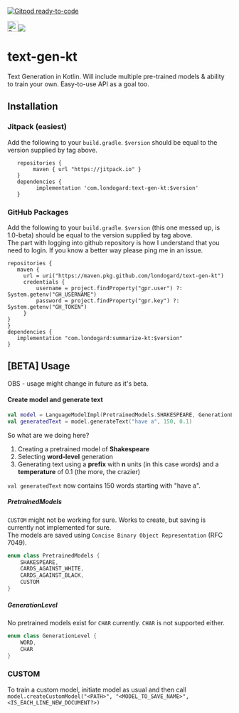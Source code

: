 [![Gitpod ready-to-code](https://img.shields.io/badge/Gitpod-ready--to--code-blue?logo=gitpod)](https://gitpod.io/#https://github.com/londogard/text-gen-kt)

<a href='https://ko-fi.com/O5O819SEH' target='_blank'><img height='24' style='border:0px;height:24px;' src='https://az743702.vo.msecnd.net/cdn/kofi2.png?v=2' border='0' alt='Buy Me a Coffee at ko-fi.com' /></a>[![](https://jitpack.io/v/com.londogard/text-gen-kt.svg)](https://jitpack.io/#com.londogard/text-gen-kt)

# text-gen-kt
Text Generation in Kotlin. Will include multiple pre-trained models &amp; ability to train your own. Easy-to-use API as a goal too.

## Installation
### Jitpack (easiest)
Add the following to your `build.gradle`. `$version` should be equal to the version supplied by tag above.
```
   repositories {
        maven { url "https://jitpack.io" }
   }
   dependencies {
         implementation 'com.londogard:text-gen-kt:$version'
   }
```
### GitHub Packages
Add the following to your `build.gradle`. `$version` (this one messed up, is 1.0-beta) should be equal to the version supplied by tag above.  
The part with logging into github repository is how I understand that you need to login. If you know a better way please ping me in an issue.
```
repositories {
   maven {
     url = uri("https://maven.pkg.github.com/londogard/text-gen-kt")
     credentials {
         username = project.findProperty("gpr.user") ?: System.getenv("GH_USERNAME")
         password = project.findProperty("gpr.key") ?: System.getenv("GH_TOKEN")
     }
}
}
dependencies {
   implementation "com.londogard:summarize-kt:$version"
}
```

## [BETA] Usage
OBS - usage might change in future as it's beta.  

#### Create model and generate text
```kotlin
val model = LanguageModelImpl(PretrainedModels.SHAKESPEARE, GenerationLevel.WORD)
val generatedText = model.generateText("have a", 150, 0.1)
```
So what are we doing here?  
1. Creating a pretrained model of **Shakespeare**
2. Selecting **word-level** generation
3. Generating text using a **prefix** with **n** units (in this case words) and a **temperature** of 0.1 (the more, the crazier) 

`val generatedText` now contains 150 words starting with "have a".

##### PretrainedModels
`CUSTOM` might not be working for sure. Works to create, but saving is currently not implemented for sure.  
The models are saved using `Concise Binary Object Representation` (RFC 7049).
```kotlin
enum class PretrainedModels {
    SHAKESPEARE,
    CARDS_AGAINST_WHITE,
    CARDS_AGAINST_BLACK,
    CUSTOM
}
```
##### GenerationLevel
No pretrained models exist for `CHAR` currently. `CHAR` is not supported either.
```kotlin
enum class GenerationLevel {
    WORD,
    CHAR
}
```
### CUSTOM
To train a custom model, initiate model as usual and then call  
`model.createCustomModel("<PATH>", "<MODEL_TO_SAVE_NAME>", <IS_EACH_LINE_NEW_DOCUMENT?>)`